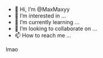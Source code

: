- 👋 Hi, I’m @MaxMaxyy
- 👀 I’m interested in ...
- 🌱 I’m currently learning ...
- 💞️ I’m looking to collaborate on ...
- 📫 How to reach me ...

<!---
MaxMaxyy/MaxMaxyy is a ✨ special ✨ repository because its `README.md` (this file) appears on your GitHub profile.
You can click the Preview link to take a look at your changes.
---> lmao
